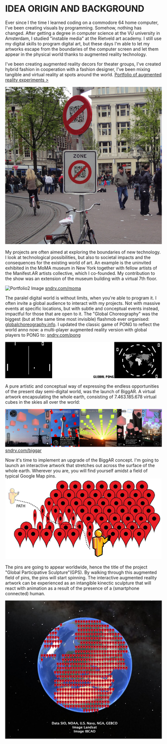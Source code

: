 # IDEA ORIGIN AND BACKGROUND

Ever since I the time I learned coding on a commodore 64 home computer, I've been creating visuals by programming. Somehow, nothing has changed. After getting a degree in computer science at the VU university in Amsterdam, I studied "instable media" at the Rietveld art academy. I still use my digital skills to program digital art, but these days I'm able to let my artworks escape from the boundaries of the computer screen and let them appear in the physical world thanks to augmented reality technology. 

I've been creating augmented reality decors for theater groups, I've created hybrid fashion in cooperation with a fashion designer, I've been mixing tangible and virtual reality at spots around the world. [Portfolio of augmented reality experiments >](http://www.pinterest.com/sanderveenhof/augmented-reality-archive/)

![AR Image](../project_images/publicspace.jpg?raw=true "AR Image")

My projects are often aimed at exploring the boundaries of new technology. I look at technological possibilities, but also to societal impacts and the consequences for the existing world of art. An example is the uninvited exhibited in the MoMA museum in New York together with fellow artists of the Manifest.AR artists collective, which I co-founded. My contribution to the show was an extension of the museum building with a virtual 7th floor. 

![Portfolio2 Image](http://sndrv.com/moma/WeARinMoMA.jpg?raw=true "Portfolio2 Image")
[sndrv.com/moma](http://sndrv.com/moma)

The paralel digital world is without limits, when you're able to program it. I often invite a global audience to interact with my projects. Not with massive events at specific locations, but with subtle and conceptual events instead, impactful for those that are open to it. The "Global Choreography" was the biggest (but at the same time most invisible) flashmob ever organised: [globalchoreography.info](http://globalchoreography.info). I updated the classic game of PONG to reflect the world anno now: a multi-player augmented reality version with global players to PONG to: [sndrv.com/pong](http://sndrv.com/pong)

![Sketch2 Image](../project_images/globalpong.jpg?raw=true "Sketch2 Image")

A pure artistic and conceptual way of expressing the endless opportunities of the present day semi-digital world, was the launch of BiggAR. A virtual artwork encapsulating the whole earth, consisting of 7.463.185.678 virtual cubes in the skies all over the world:

![Portfolio3 Image](../project_images/Biggar-everywhere.jpg?raw=true "Portfolio3 Image")
[sndrv.com/biggar](http://sndrv.com/biggar)

Now it's time to implement an upgrade of the BiggAR concept. I'm going to launch an interactive artwork that stretches out across the surface of the whole earth. Wherever you are, you will find yourself amidst a field of typical Google Map pins. 
![Sketch2 Image](../project_images/path.jpg?raw=true "Sketch2 Image")

The pins are going to appear worldwide, hence the title of the project "Global Participative Sculpture"(GPS). By walking through this augmented field of pins, the pins will start spinning.
The interactive augmented reality artwork can be experienced as an intangible kinectic sculpture that will react with animation as a result of the presence of a (smartphone connected) human.

![Sketch1 Image](../project_images/globe-pins.jpg?raw=true "Sketch1 Image")

